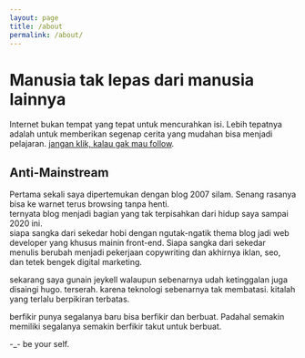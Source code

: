 ```yaml
---
layout: page
title: /about
permalink: /about/
---
```


# Manusia tak lepas dari manusia lainnya

Internet bukan tempat yang tepat untuk mencurahkan isi. Lebih tepatnya adalah untuk memberikan segenap cerita yang mudahan bisa menjadi pelajaran. [jangan klik, kalau gak mau follow](https://instagram.com/irfnrdh).

## Anti-Mainstream

Pertama sekali saya dipertemukan dengan blog 2007 silam. Senang rasanya bisa ke warnet terus browsing tanpa henti. </br>
ternyata blog menjadi bagian yang tak terpisahkan dari hidup saya sampai 2020 ini. </br>
siapa sangka dari sekedar hobi dengan ngutak-ngatik thema blog jadi web developer yang khusus mainin front-end.
Siapa sangka dari sekedar menulis berubah menjadi pekerjaan copywriting dan akhirnya iklan, seo, dan tetek bengek digital marketing.

sekarang saya gunain jeykell walaupun sebenarnya udah ketinggalan juga disaingi hugo.
terserah. karena teknologi sebenarnya tak membatasi. kitalah yang terlalu berpikiran terbatas.

berfikir punya segalanya baru bisa berfikir dan berbuat. Padahal semakin memiliki segalanya semakin berfikir takut untuk berbuat.

-_- be your self.
